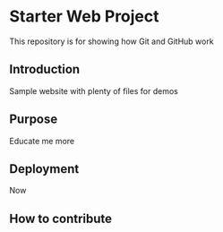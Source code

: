 # Starter Web Project

This repository is for showing how Git and GitHub work

## Introduction

Sample website with plenty of files for demos
## Purpose
Educate me more
## Deployment
Now
## How to contribute